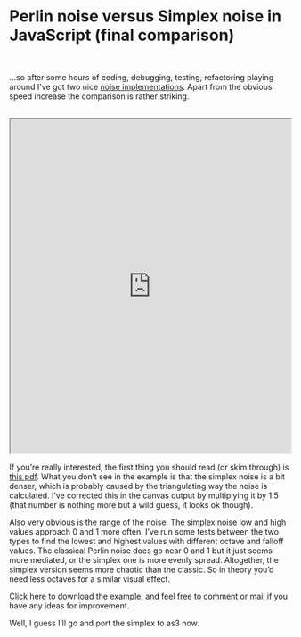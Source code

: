 <!--
  id: 448
  description: ...so after some hours of playing around I've got two nice noise implementations, one Perlin and one Simplex noise. Apart from the obvious speed increase the comparison is rather striking.
  date: 2010-05-12
  modified: 2020-05-31
  slug: perlin-noise-versus-simplex-noise-in-javascript-final-comparison
  type: post
  excerpt: <p>&#8230;so after some hours of coding, debugging, testing, refactoring playing around I&#8217;ve got two nice noise implementations. Apart from the obvious speed increase the comparison is rather striking.</p>
  categories: code, HTML, JavaScript
  tags: math, cool shit, procedural
  metaKeyword: Simplex noise
  metaTitle: Perlin noise versus Simplex noise in JavaScript (final comparison)
  metaDescription: ...so after some hours of playing around I've got two nice noise implementations, one Perlin and one Simplex noise. Apart from the obvious speed increase the comparison is rather striking.
  inCv: 
  inPortfolio: 
  dateFrom: 
  dateTo: 
-->

# Perlin noise versus Simplex noise in JavaScript (final comparison)

<br />
<style type="text/css">
			.post canvas {
				border: 1px solid black;
				width: 200px;
				height: 200px;
			}
			ul#noisess {
				margin: 0px;
				padding: 0px;
				list-style: none;
			}
				ul#noisess li {
					float: left;
					overflow: hidden;
					width: 210px;
				}
			.clear {
				clear: both;
			}
		</style>
<p>&#8230;so after some hours of <del>coding, debugging, testing, refactoring</del> playing around I&#8217;ve got two nice <a href="/perlin-noise-in-javascript-comparisons/" title="Perlin noise comparisons">noise implementations</a>. Apart from the obvious speed increase the comparison is rather striking.</p>
<p><!--more--><br />
<iframe width="100%" height="600px" src="https://test.ronvalstar.nl/perlinAndSimplex/"></iframe></p>
<p>If you&#8217;re really interested, the first thing you should read (or skim through) is <a href="http://staffwww.itn.liu.se/~stegu/simplexnoise/simplexnoise.pdf" rel="external">this pdf</a>. What you don&#8217;t see in the example is that the simplex noise is a bit denser, which is probably caused by the triangulating way the noise is calculated. I&#8217;ve corrected this in the canvas output by multiplying it by 1.5 (that number is nothing more but a wild guess, it looks ok though).</p>
<p>Also very obvious is the range of the noise. The simplex noise low and high values approach 0 and 1 more often. I&#8217;ve run some tests between the two types to find the lowest and highest values with different octave and falloff values. The classical Perlin noise does go near 0 and 1 but it just seems more mediated, or the simplex one is more evenly spread. Altogether, the simplex version seems more chaotic than the classic. So in theory you&#8217;d need less octaves for a similar visual effect.</p>
<p><a href="https://res.cloudinary.com/dn1rmdjs5/image/upload/v1566568756/rv/perlinAndSimplex.rar">Click here</a> to download the example, and feel free to comment or mail if you have any ideas for improvement.</p>
<p>Well, I guess I&#8217;ll go and port the simplex to as3 now.</p>

